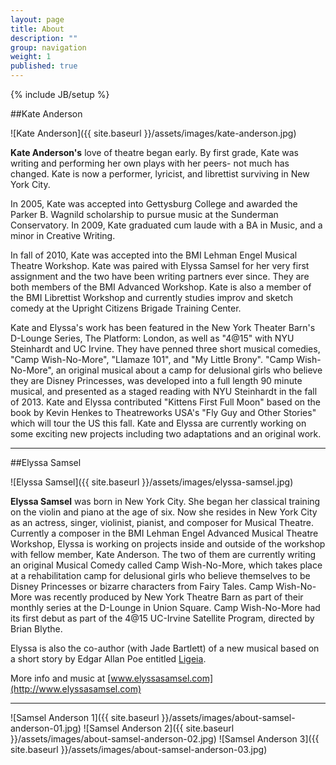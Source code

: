 ```yaml
---
layout: page
title: About
description: ""
group: navigation
weight: 1
published: true
---
```


{% include JB/setup %}

##Kate Anderson

![Kate Anderson]({{ site.baseurl }}/assets/images/kate-anderson.jpg)

**Kate Anderson's** love of theatre began early. By first grade, Kate was writing and performing her own plays with her peers- not much has changed. Kate is now a performer, lyricist, and librettist surviving in New York City.

In 2005, Kate was accepted into Gettysburg College and awarded the Parker B. Wagnild scholarship to pursue music at the Sunderman Conservatory. In 2009, Kate graduated cum laude with a BA in Music, and a minor in Creative Writing.

In fall of 2010, Kate was accepted into the BMI Lehman Engel Musical Theatre Workshop. Kate was paired with Elyssa Samsel for her very first assignment and the two have been writing partners ever since. They are both members of the BMI Advanced Workshop. Kate is also a member of the BMI Librettist Workshop and currently studies improv and sketch comedy at the Upright Citizens Brigade Training Center.

Kate and Elyssa's work has been featured in the New York Theater Barn's D-Lounge Series, The Platform: London, as well as "4@15" with NYU Steinhardt and UC Irvine. They have penned three short musical comedies, "Camp Wish-No-More", "Llamaze 101", and "My Little Brony". "Camp Wish-No-More", an original musical about a camp for delusional girls who believe they are Disney Princesses, was developed into a full length 90 minute musical, and presented as a staged reading with NYU Steinhardt in the fall of 2013. Kate and Elyssa contributed "Kittens First Full Moon" based on the book by Kevin Henkes to Theatreworks USA's "Fly Guy and Other Stories" which will tour the US this fall. Kate and Elyssa are currently working on some exciting new projects including two adaptations and an original work. 


***


##Elyssa Samsel

![Elyssa Samsel]({{ site.baseurl }}/assets/images/elyssa-samsel.jpg)

**Elyssa Samsel** was born in New York City. She began her classical training on the violin and piano at the age of six. Now she resides in New York City as an actress, singer, violinist, pianist, and composer for Musical Theatre. Currently a composer in the BMI Lehman Engel Advanced Musical Theatre Workshop, Elyssa is working on projects inside and outside of the workshop with fellow member, Kate Anderson. The two of them are currently writing an original Musical Comedy called Camp Wish-No-More, which takes place at a rehabilitation camp for delusional girls who believe themselves to be Disney Princesses or bizarre characters from Fairy Tales. Camp Wish-No-More was recently produced by New York Theatre Barn as part of their monthly series at the D-Lounge in Union Square. Camp Wish-No-More had its first debut as part of the 4@15 UC-Irvine Satellite Program, directed by Brian Blythe.

Elyssa is also the co-author (with Jade Bartlett) of a new musical based on a short story by Edgar Allan Poe entitled [Ligeia](http://ligeiathemusical.com).

More info and music at [www.elyssasamsel.com](http://www.elyssasamsel.com)

***


![Samsel Anderson 1]({{ site.baseurl }}/assets/images/about-samsel-anderson-01.jpg)
![Samsel Anderson 2]({{ site.baseurl }}/assets/images/about-samsel-anderson-02.jpg)
![Samsel Anderson 3]({{ site.baseurl }}/assets/images/about-samsel-anderson-03.jpg)